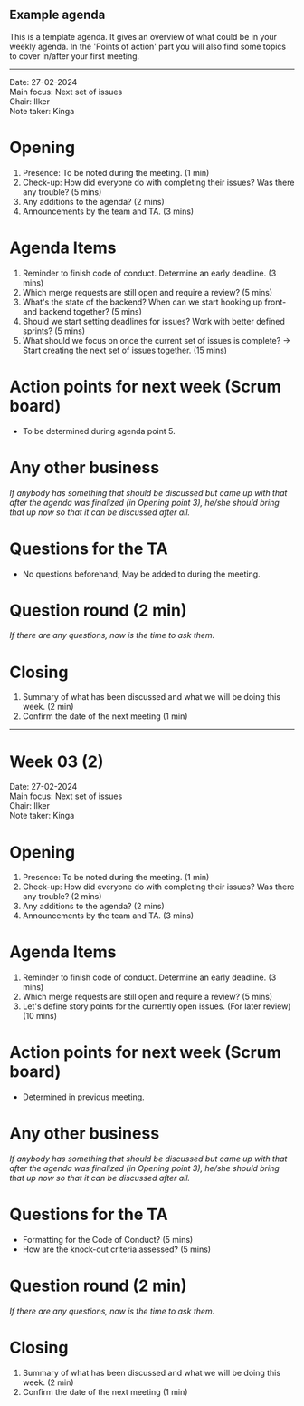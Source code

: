 ## Example agenda

This is a template agenda. It gives an overview of what could be in your weekly agenda.
In the 'Points of action' part you will also find some topics to cover in/after your first meeting. 

---

Date:           27-02-2024\
Main focus:     Next set of issues\
Chair:          Ilker\
Note taker:     Kinga

# Opening
1. Presence: To be noted during the meeting. (1 min)
2. Check-up: How did everyone do with completing their issues? Was there any trouble? (5 mins)
3. Any additions to the agenda? (2 mins)
4. Announcements by the team and TA. (3 mins)

# Agenda Items
1. Reminder to finish code of conduct. Determine an early deadline. (3 mins)
2. Which merge requests are still open and require a review? (5 mins)
3. What's the state of the backend? When can we start hooking up front- and backend together? (5 mins)
4. Should we start setting deadlines for issues? Work with better defined sprints? (5 mins)
5. What should we focus on once the current set of issues is complete? -> Start creating the next set of issues together. (15 mins)

# Action points for next week (Scrum board)
- To be determined during agenda point 5.

# Any other business
*If anybody has something that should be discussed but came up with that after the agenda was finalized (in Opening point 3), he/she should bring that up now so that it can be discussed after all.*

# Questions for the TA
- No questions beforehand; May be added to during the meeting.

# Question round (2 min)
*If there are any questions, now is the time to ask them.*

# Closing
1. Summary of what has been discussed and what we will be doing this week. (2 min)
2. Confirm the date of the next meeting (1 min)

---

# Week 03 (2)

Date:           27-02-2024\
Main focus:     Next set of issues\
Chair:          Ilker\
Note taker:     Kinga

# Opening
1. Presence: To be noted during the meeting. (1 min)
2. Check-up: How did everyone do with completing their issues? Was there any trouble? (2 mins)
3. Any additions to the agenda? (2 mins)
4. Announcements by the team and TA. (3 mins)

# Agenda Items
1. Reminder to finish code of conduct. Determine an early deadline. (3 mins)
2. Which merge requests are still open and require a review? (5 mins)
3. Let's define story points for the currently open issues. (For later review) (10 mins)

# Action points for next week (Scrum board)
- Determined in previous meeting.

# Any other business
*If anybody has something that should be discussed but came up with that after the agenda was finalized (in Opening point 3), he/she should bring that up now so that it can be discussed after all.*

# Questions for the TA
- Formatting for the Code of Conduct? (5 mins)
- How are the knock-out criteria assessed? (5 mins)

# Question round (2 min)
*If there are any questions, now is the time to ask them.*

# Closing
1. Summary of what has been discussed and what we will be doing this week. (2 min)
2. Confirm the date of the next meeting (1 min)
